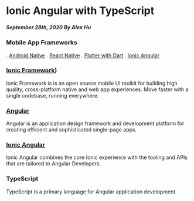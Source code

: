 # Ionic Angular with TypeScript
##### September 28th, 2020 By Alex Hu

### Mobile App Frameworks

. [Android Native](https://developer.android.com/)
. [React Native](https://reactnative.dev/)
. [Flutter with Dart](https://flutter.dev/)
. [Ionic Angular](https://ionicframework.com/docs/angular/overview)

### [Ionic Framework](https://ionicframework.com/))

Ionic Framework is is an open source mobile UI toolkit for building high quality, cross-platform native
and web app experiences. Move faster with a single codebase, running everywhere.

### [Angular](https://angular.io/)

Angular is an application design framework and development platform for creating efficient and sophisticated single-page apps.

### [Ionic Angular](https://ionicframework.com/docs/angular/overview)

Ionic Angular combines the core Ionic experience with the tooling and APIs that are tailored to Angular Developers.

### TypeScript

TypeScript is a primary language for Angular application development.
